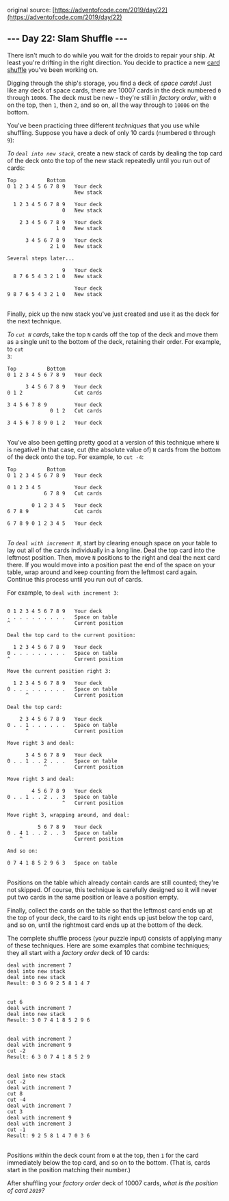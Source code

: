 original source: [https://adventofcode.com/2019/day/22](https://adventofcode.com/2019/day/22)
## --- Day 22: Slam Shuffle ---
There isn't much to do while you wait for the droids to repair your ship.  At least you're drifting in the right direction.  You decide to practice a new [card shuffle](https://en.wikipedia.org/wiki/Shuffling) you've been working on.

Digging through the ship's storage, you find a deck of <em>space cards</em>! Just like any deck of space cards, there are 10007 cards in the deck numbered <code>0</code> through <code>10006</code>. The deck must be new - they're still in <em>factory order</em>, with <code>0</code> on the top, then <code>1</code>, then <code>2</code>, and so on, all the way through to <code>10006</code> on the bottom.

You've been practicing three different <em>techniques</em> that you use while shuffling. Suppose you have a deck of only 10 cards (numbered <code>0</code> through <code>9</code>):

<em>To <code>deal into new stack</code></em>, create a new stack of cards by dealing the top card of the deck onto the top of the new stack repeatedly until you run out of cards:

<pre>
<code>Top          Bottom
0 1 2 3 4 5 6 7 8 9   Your deck
                      New stack

  1 2 3 4 5 6 7 8 9   Your deck
                  0   New stack

    2 3 4 5 6 7 8 9   Your deck
                1 0   New stack

      3 4 5 6 7 8 9   Your deck
              2 1 0   New stack

Several steps later...

                  9   Your deck
  8 7 6 5 4 3 2 1 0   New stack

                      Your deck
9 8 7 6 5 4 3 2 1 0   New stack
</code>
</pre>

Finally, pick up the new stack you've just created and use it as the deck for the next technique.

<em>To <code>cut N</code> cards</em>, take the top <code>N</code> cards off the top of the deck and move them as a single unit to the bottom of the deck, retaining their order. For example, to <code>cut 3</code>:

<pre>
<code>Top          Bottom
0 1 2 3 4 5 6 7 8 9   Your deck

      3 4 5 6 7 8 9   Your deck
0 1 2                 Cut cards

3 4 5 6 7 8 9         Your deck
              0 1 2   Cut cards

3 4 5 6 7 8 9 0 1 2   Your deck
</code>
</pre>

You've also been getting pretty good at a version of this technique where <code>N</code> is negative! In that case, cut (the absolute value of) <code>N</code> cards from the bottom of the deck onto the top.  For example, to <code>cut -4</code>:

<pre>
<code>Top          Bottom
0 1 2 3 4 5 6 7 8 9   Your deck

0 1 2 3 4 5           Your deck
            6 7 8 9   Cut cards

        0 1 2 3 4 5   Your deck
6 7 8 9               Cut cards

6 7 8 9 0 1 2 3 4 5   Your deck
</code>
</pre>

<em>To <code>deal with increment N</code></em>, start by clearing enough space on your table to lay out all of the cards individually in a long line.  Deal the top card into the leftmost position. Then, move <code>N</code> positions to the right and deal the next card there. If you would move into a position past the end of the space on your table, wrap around and keep counting from the leftmost card again.  Continue this process until you run out of cards.

For example, to <code>deal with increment 3</code>:

<pre>
<code>
0 1 2 3 4 5 6 7 8 9   Your deck
. . . . . . . . . .   Space on table
^                     Current position

Deal the top card to the current position:

  1 2 3 4 5 6 7 8 9   Your deck
0 . . . . . . . . .   Space on table
^                     Current position

Move the current position right 3:

  1 2 3 4 5 6 7 8 9   Your deck
0 . . . . . . . . .   Space on table
      ^               Current position

Deal the top card:

    2 3 4 5 6 7 8 9   Your deck
0 . . 1 . . . . . .   Space on table
      ^               Current position

Move right 3 and deal:

      3 4 5 6 7 8 9   Your deck
0 . . 1 . . 2 . . .   Space on table
            ^         Current position

Move right 3 and deal:

        4 5 6 7 8 9   Your deck
0 . . 1 . . 2 . . 3   Space on table
                  ^   Current position

Move right 3, wrapping around, and deal:

          5 6 7 8 9   Your deck
0 . 4 1 . . 2 . . 3   Space on table
    ^                 Current position

And so on:

0 7 4 1 8 5 2 9 6 3   Space on table
</code>
</pre>

Positions on the table which already contain cards are still counted; they're not skipped.  Of course, this technique is carefully designed so it will never put two cards in the same position or leave a position empty.

Finally, collect the cards on the table so that the leftmost card ends up at the top of your deck, the card to its right ends up just below the top card, and so on, until the rightmost card ends up at the bottom of the deck.

The complete shuffle process (your puzzle input) consists of applying many of these techniques.  Here are some examples that combine techniques; they all start with a <em>factory order</em> deck of 10 cards:

<pre>
<code>deal with increment 7
deal into new stack
deal into new stack
Result: 0 3 6 9 2 5 8 1 4 7
</code>
</pre>

<pre>
<code>cut 6
deal with increment 7
deal into new stack
Result: 3 0 7 4 1 8 5 2 9 6
</code>
</pre>

<pre>
<code>deal with increment 7
deal with increment 9
cut -2
Result: 6 3 0 7 4 1 8 5 2 9
</code>
</pre>

<pre>
<code>deal into new stack
cut -2
deal with increment 7
cut 8
cut -4
deal with increment 7
cut 3
deal with increment 9
deal with increment 3
cut -1
Result: 9 2 5 8 1 4 7 0 3 6
</code>
</pre>

Positions within the deck count from <code>0</code> at the top, then <code>1</code> for the card immediately below the top card, and so on to the bottom.  (That is, cards start in the position matching their number.)

After shuffling your <em>factory order</em> deck of 10007 cards, <em>what is the position of card <code>2019</code>?</em>


